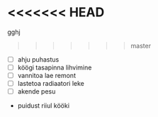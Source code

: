 
<<<<<<< HEAD
=======
gghj
>>>>>>> master
- [ ] ahju puhastus
- [ ] köögi tasapinna lihvimine
- [ ] vannitoa lae remont
- [ ] lastetoa radiaatori leke
- [ ] akende pesu
- puidust riiul kööki